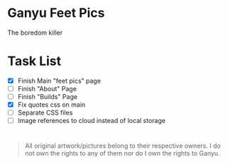 # Ganyu Feet Pics

The boredom killer



# Task List
- [x] Finish Main "feet pics" page
- [ ] Finish "About" Page
- [ ] Finish "Builds" Page
- [x] Fix quotes css on main
- [ ] Separate CSS files
- [ ] Image references to cloud instead of local storage

#
> All original artwork/pictures belong to their respective owners. I do not own the rights to any of them nor do I own the rights to Ganyu.
